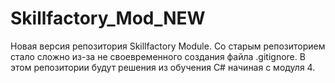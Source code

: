 # Skillfactory_Mod_NEW
Новая версия репозитория Skillfactory Module. Со старым репозиторием стало сложно из-за не своевременного создания файла 
.gitignore. В этом репозитории будут решения из обучения С# начиная с модуля 4.
